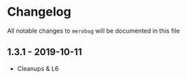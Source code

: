 # Changelog

All notable changes to `merobug` will be documented in this file

## 1.3.1 - 2019-10-11

- Cleanups & L6
